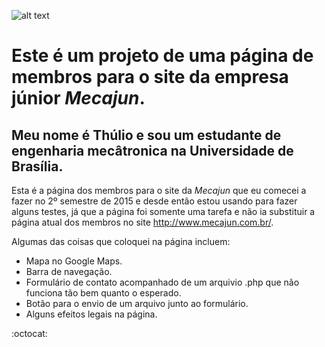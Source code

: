 ﻿![alt text](/icons/favicon.ico "Mecajun")
# Este é um projeto de uma página de membros para o site da empresa júnior *Mecajun*.

## Meu nome é Thúlio e sou um estudante de engenharia mecâtronica na Universidade de Brasília.

Esta é a página dos membros para o site da *Mecajun* que eu comecei a fazer no 2º semestre de 2015 e desde então estou usando para fazer alguns testes, já que a página foi somente uma tarefa e não ia substituir a página atual dos membros no site http://www.mecajun.com.br/.

Algumas das coisas que coloquei na página incluem:
* Mapa no Google Maps.
* Barra de navegação.
* Formulário de contato acompanhado de um arquivio .php que não funciona tão bem quanto o esperado.
* Botão para o envio de um arquivo junto ao formulário.
* Alguns efeitos legais na página.

:octocat:
